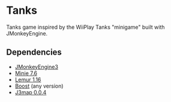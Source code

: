 # Tanks
Tanks game inspired by the WiiPlay Tanks "minigame" built with JMonkeyEngine.

## Dependencies
* [JMonkeyEngine3](https://jmonkeyengine.org/)
* [Minie 7.6](https://github.com/stephengold/Minie)
* [Lemur 1.16](https://github.com/jMonkeyEngine-Contributions/Lemur)
* [Boost](https://github.com/codex128/Boost) (any version)
* [J3map 0.0.4](https://github.com/codex128/J3map)

